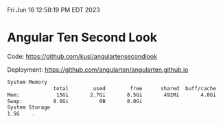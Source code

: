 Fri Jun 16 12:58:19 PM EDT 2023

# Angular Ten Second Look

Code: https://github.com/kusl/angulartensecondlook

Deployment: https://github.com/angularten/angularten.github.io

```bash
System Memory
               total        used        free      shared  buff/cache   available
Mem:            15Gi       2.7Gi       8.5Gi       492Mi       4.0Gi        11Gi
Swap:          8.0Gi          0B       8.0Gi
System Storage
1.5G	.
